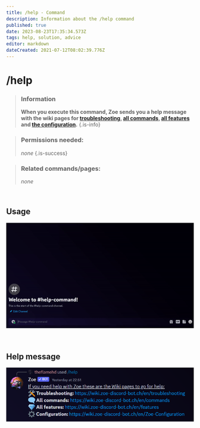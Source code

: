 ```yaml
---
title: /help - Command
description: Information about the /help command
published: true
date: 2023-08-23T17:35:34.573Z
tags: help, solution, advice
editor: markdown
dateCreated: 2021-07-12T08:02:39.776Z
---
```


# /help

>### Information
>**When you execute this command, Zoe sends you a help message with the wiki pages for [troubleshooting](/en/troubleshooting), [all commands](/en/commands), [all features](/en/features) and [the configuration](/en/Zoe-Configuration).**
>{.is-info}

>### Permissions needed:
>*none*
>{.is-success}

>### Related commands/pages:
>*none*

<br>

## Usage


![](/new_help.gif)

<br>

## Help message


![](/new_help_command.png)